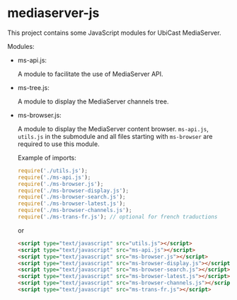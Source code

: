 mediaserver-js
==============

This project contains some JavaScript modules for UbiCast MediaServer.

Modules:

* ms-api.js:

	A module to facilitate the use of MediaServer API.

* ms-tree.js:

	A module to display the MediaServer channels tree.

* ms-browser.js:

	A module to display the MediaServer content browser. `ms-api.js`, `utils.js` in the submodule and all files starting with `ms-browser` are required to use this module.

   	Example of imports:
    ```javascript
	require('./utils.js');
	require('./ms-api.js');
	require('./ms-browser.js');
	require('./ms-browser-display.js');
	require('./ms-browser-search.js');
	require('./ms-browser-latest.js');
	require('./ms-browser-channels.js');
	require('./ms-trans-fr.js'); // optional for french traductions
    ```
    or
    ```html
	<script type="text/javascript" src="utils.js"></script>
	<script type="text/javascript" src="ms-api.js"></script>
	<script type="text/javascript" src="ms-browser.js"></script>
	<script type="text/javascript" src="ms-browser-display.js"></script>
	<script type="text/javascript" src="ms-browser-search.js"></script>
	<script type="text/javascript" src="ms-browser-latest.js"></script>
	<script type="text/javascript" src="ms-browser-channels.js"></script>
	<script type="text/javascript" src="ms-trans-fr.js"></script>
    ```

